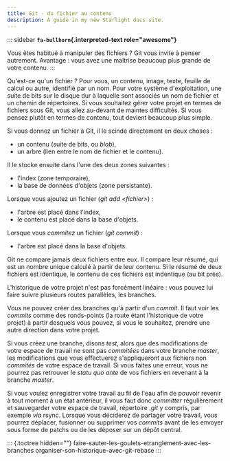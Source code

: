 ```yaml
---
title: Git - du fichier au contenu
description: A guide in my new Starlight docs site.
---
```


::: sidebar
**`fa-bullhorn`{.interpreted-text role="awesome"}**

Vous êtes habitué à manipuler des fichiers ? Git vous invite à penser
autrement. Avantage : vous avez une maîtrise beaucoup plus grande de
votre contenu.
:::

Qu\'est-ce qu\'un fichier ? Pour vous, un contenu, image, texte, feuille
de calcul ou autre, identifié par un nom. Pour votre système
d\'exploitation, une suite de bits sur le disque dur à laquelle sont
associés un nom de fichier et un chemin de répertoires. Si vous
souhaitez gérer votre projet en termes de fichiers sous Git, vous allez
au-devant de maintes difficultés. Si vous pensez plutôt en termes de
contenu, tout devient beaucoup plus simple.

Si vous donnez un fichier à Git, il le scinde directement en deux
choses :

-   un contenu (suite de bits, ou *blob*),
-   un arbre (lien entre le nom de fichier et le contenu).

Il le stocke ensuite dans l\'une des deux zones suivantes :

-   l\'index (zone temporaire),
-   la base de données d\'objets (zone persistante).

Lorsque vous ajoutez un fichier (*git add \<fichier\>*) :

-   l\'arbre est placé dans l\'index,
-   le contenu est placé dans la base d\'objets.

Lorsque vous *commitez* un fichier (*git commit*) :

-   l\'arbre est placé dans la base d\'objets.

Git ne compare jamais deux fichiers entre eux. Il compare leur résumé,
qui est un nombre unique calculé à partir de leur contenu. Si le résumé
de deux fichiers est identique, le contenu de ces fichiers est
indentique (au bit près).

L\'historique de votre projet n\'est pas forcément linéaire : vous
pouvez lui faire suivre plusieurs routes parallèles, les branches.

Vous ne pouvez créer des branches qu\'à partir d\'un *commit*. Il faut
voir les *commits* comme des ronds-points (la route étant l\'historique
de votre projet) à partir desquels vous pouvez, si vous le souhaitez,
prendre une autre direction dans votre projet.

Si vous créez une branche, disons *test*, alors que des modifications de
votre espace de travail ne sont pas *commitées* dans votre branche
*master*, les modifications que vous effectuerez s\'appliqueront aux
fichiers non *commités* de votre espace de travail. Si vous faites une
erreur, vous ne pourrez pas retrouver le *statu quo ante* de vos
fichiers en revenant à la branche *master*.

Si vous voulez enregistrer votre travail au fil de l\'eau afin de
pouvoir revenir à tout moment à un état antérieur, il vous faut donc
*committer* régulièrement et sauvegarder votre espace de travail,
répertoire *.git* y compris, par exemple *via* rsync. Lorsque vous
déciderez de partager votre travail, vous pourrez déplacer, fusionner ou
supprimer vos *commits* avant de les envoyer sous forme de patchs ou de
les déposer sur un dépôt central.

::: {.toctree hidden=""}
faire-sauter-les-goulets-etranglement-avec-les-branches
organiser-son-historique-avec-git-rebase
:::

